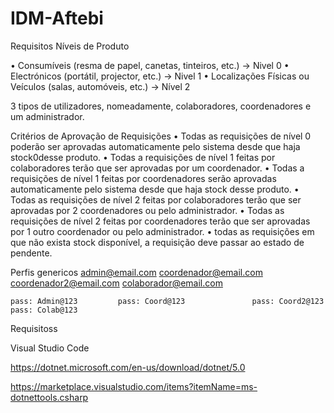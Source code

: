 # IDM-Aftebi

Requisitos
  Níveis de Produto
  
• Consumíveis (resma de papel, canetas, tinteiros, etc.) → Nivel 0
• Electrónicos (portátil, projector, etc.) → Nivel 1
• Localizações Físicas ou Veículos (salas, automóveis, etc.) → Nível 2

3 tipos de utilizadores, nomeadamente, colaboradores, coordenadores e um administrador.

Critérios de Aprovação de Requisições
• Todas as requisições de nível 0 poderão ser aprovadas automaticamente pelo sistema desde que haja stock0desse produto.
• Todas a requisições de nível 1 feitas por colaboradores terão que ser aprovadas por um coordenador.
• Todas a requisições de nível 1 feitas por coordenadores serão aprovadas automaticamente pelo sistema desde
que haja stock desse produto.
• Todas as requisições de nível 2 feitas por colaboradores terão que ser aprovadas por 2 coordenadores ou pelo
administrador.
• Todas as requisições de nível 2 feitas por coordenadores terão que ser aprovadas por 1 outro coordenador ou
pelo administrador.
• todas as requisições em que não exista stock disponível, a requisição deve passar ao estado de pendente.

Perfis genericos
    admin@email.com         coordenador@email.com         coordenador2@email.com            colaborador@email.com

    pass: Admin@123         pass: Coord@123               pass: Coord2@123                  pass: Colab@123


Requisitoss

Visual Studio Code

https://dotnet.microsoft.com/en-us/download/dotnet/5.0

https://marketplace.visualstudio.com/items?itemName=ms-dotnettools.csharp
